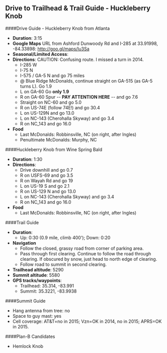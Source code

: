 Drive to Trailhead & Trail Guide - Huckleberry Knob
--------------------------------------------------------
####Drive Guide - Huckleberry Knob from Atlanta

* **Duration**: 3:15
* **Google Maps** URL from Ashford Dunwoody Rd and I-285 at 33.91998, -84.33898: http://goo.gl/maps/lu3Sa
* **Seasonal/Limited Access**:
* **Directions**: CAUTION: Confusing route.  I missed a turn in 2014.
    * I-285 W
    * I-75 N
    * I-575 / GA-5 N and go 75 miles
    * @ Blue Ridge McDonalds, continue straight on GA-515 (as GA-5 turns L). Go 1.9
    * L on GA-60 Go **only 1.9**
    * R on GA-60 Spur -- **PAY ATTENTION HERE** -- and go 7.6 
    * Straight on NC-60 and go 5.0
    * R on US-74E (follow 74E!) and go 30.4
    * L on US-129N and go 13.0
    * L on NC-143 (Cherohalla Skyway) and go 3.4
    * R on NC_143 and go 16.0
* **Food**
    * Last McDonalds: Robbinsville, NC (on right, after Ingles)
    * Penultimate McDonalds: Murphy, NC

####Huckleberry Knob from Wine Spring Bald
* **Duration**: 1:30
* **Directions**:
    * Drive downhill and go 0.7
    * R on USFS-69 and go 3.5
    * R on Wayah Rd and go 19
    * L on US-19 S and go 2.1
    * R on US-129 N and go 13.0
    * L on NC-143 (Cherohalla Skyway) and go 3.4
    * R on NC_143 and go 16.0
* **Food**
    * Last McDonalds: Robbinsville, NC (on right, after Ingles)

####Trail Guide

* **Duration**: 
	* Up: 0:30 (0.9 mile, climb 400'); Down: 0:20
* **Navigation**
    * Follow the closed, grassy road from corner of parking area.
    * Pass through first clearing.  Continue to follow the road through clearing.  If obscured by snow, just head to north edge of clearing.
    * Follow road to summit in second clearing.
* **Trailhead altitude**: 5290
* **Summit altitude**: 5580
* **GPS tracks/waypoints**:
    * Trailhead: 35.314, -83.991
    * Summit: 35.3221, -83.9938

####Summit Guide

* Hang antenna from tree: no
* Space to guy mast: yes
* Cell coverage: AT&T=no in 2015; Vzn=OK in 2014, no in 2015; APRS=OK in 2015.

####Plan-B Candidates

* Hemlock Knob
